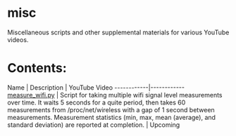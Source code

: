# misc
Miscellaneous scripts and other supplemental materials for various YouTube videos.

# Contents:
Name | Description | YouTube Video
------------|------------
[measure_wifi.py](measure_wifi.py) | Script for taking multiple wifi signal level measurements over time. It waits 5 seconds for a quite period, then takes 60 measurements from /proc/net/wireless with a gap of 1 second between measurements. Measurement statistics (min, max, mean (average), and standard deviation) are reported at completion. | Upcoming
